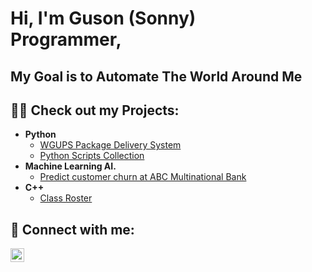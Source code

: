 <h1>Hi, I'm Guson (Sonny) <br/><a>Programmer</a>, </h1><h2>My Goal is to Automate The World Around Me</h2>

<h2>👨‍💻 Check out my Projects:</h2>

- <b>Python</b>
  - [WGUPS Package Delivery System](https://github.com/SonnyGU/NearestNeighborAlgo])
  - [Python Scripts Collection](https://github.com/SonnyGU/PythonScipts)
- <b>Machine Learning AI.</b>
  - [Predict customer churn at ABC Multinational Bank](https://colab.research.google.com/drive/1Vx90sdC41tB-qXFVG_svyK_OD5E8dfdJ)
- <b>C++</b>
  - [Class Roster](https://github.com/SonnyGU/ClassRoster)
<h2> 🤳 Connect with me:</h2>

[<img align="left" alt="JoshMadakor | LinkedIn" width="22px" src="https://cdn.jsdelivr.net/npm/simple-icons@v3/icons/linkedin.svg" />][linkedin]

[linkedin]: https://www.linkedin.com/in/gulysse/
